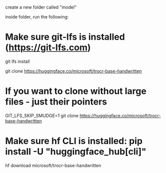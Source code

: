 create a new folder called "model"

inside folder, run the following:

# Make sure git-lfs is installed (https://git-lfs.com)
git lfs install

git clone https://huggingface.co/microsoft/trocr-base-handwritten

# If you want to clone without large files - just their pointers

GIT_LFS_SKIP_SMUDGE=1 git clone https://huggingface.co/microsoft/trocr-base-handwritten

# Make sure hf CLI is installed: pip install -U "huggingface_hub[cli]"
hf download microsoft/trocr-base-handwritten
